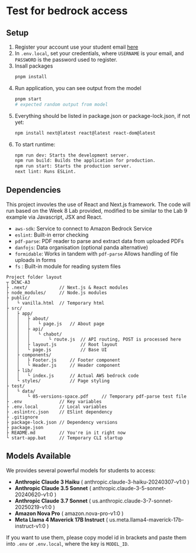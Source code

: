# Test for bedrock access
## Setup
1. Register your account use your student email [here](https://us-east-1kopki1lpu.auth.us-east-1.amazoncognito.com/login?client_id=3h7m15971bnfah362dldub1u2p&response_type=code&scope=aws.cognito.signin.user.admin+email+openid&redirect_uri=https%3A%2F%2Fd84l1y8p4kdic.cloudfront.net)
2. In `.env.local`, set your credentials, where `USERNAME` is your email, and `PASSWORD` is the password used to register.
3. Insall packages
    ```sh
    pnpm install
    ```
4. Run application, you can see output from the model
    ```sh
    pnpm start
    # expected random output from model
    ```
5. Everything should be listed in package.json or package-lock.json, if not yet:
    ```sh
    npm install next@latest react@latest react-dom@latest
    ```
6. To start runtime:
    ```sh
    npm run dev: Starts the development server.
    npm run build: Builds the application for production.
    npm run start: Starts the production server.
    next lint: Runs ESLint.
    ```
## Dependencies
This project invovles the use of React and Next.js framework. The code will run based on the Week 8 Lab provided, modified to be
similar to the Lab 9 example via Javascript, JSX and React.
* `aws-sdk`: Service to connect to Amazon Bedrock Service
* `eslint`: Built-in error checking
* `pdf-parse`: PDF reader to parse and extract data from uploaded PDFs
* `danfojs`: Data organisation (optional panda alternative)
* `formidable`: Works in tandem with `pdf-parse` Allows handling of file uploads in forms
* `fs` : Built-in module for reading system files

```
Project folder layout
┬ DCNC-A3
├ .next/            // Next.js & React modules
├ node_modules/     // Node.js modules
├ public/
│   └ vanilla.html  // Temporary html
├ src/
│   ├ app/
│   │   ├ about/
│   │   │   └ page.js   // About page
│   │   ├ api/
│   │   │   └ chabot/
│   │   │       └ route.js  // API routing, POST is processed here
│   │   ├ layout.js         // Root layout
│   │   └ page.js           // Base UI
│   ├ components/
│   │   ├ Footer.js     // Footer component
│   │   └ Header.js     // Header component
│   ├ lib/
│   │   └ index.js      // Actual AWS bedrock code
│   └ styles/           // Page styling
├ test/
│   └ data/
│       └ 05-versions-space.pdf     // Temporary pdf-parse test file
├ .env              // Key variables
├ .env.local        // Local variables
├ .eslintrc.json    // ESlint dependency
├ .gitignore
├ package-lock.json // Dependency versions
├ package.json
├ README.md         // You're in it right now
└ start-app.bat     // Temporary CLI startup
```

## Models Available
We provides several powerful models for students to access:
* **Anthropic Claude 3 Haiku** ( anthropic.claude-3-haiku-20240307-v1:0 )
* **Anthropic Claude 3.5 Sonnet** ( anthropic.claude-3-5-sonnet-20240620-v1:0 )
* **Anthropic Claude 3.7 Sonnet** ( us.anthropic.claude-3-7-sonnet-20250219-v1:0 )
* **Amazon Nova Pro** ( amazon.nova-pro-v1:0 )
* **Meta Llama 4 Maverick 17B Instruct** ( us.meta.llama4-maverick-17b-instruct-v1:0 )

If you want to use them, please copy model id in brackets and paste them into `.env` or `.env.local`, where the key is `MODEL_ID`.